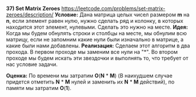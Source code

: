**37) Set Matrix Zeroes**
https://leetcode.com/problems/set-matrix-zeroes/description/
**Условие:**
Дана матрица целых чисел размером **m** на **n**, если элемент равен нулю, нужно сделать ряд и колонку, в которых находится этот элемент, нулевыми. Сделать это нужно на месте.
**Идея:**
Когда мы будем обнулять строки и столбцы на месте, мы обнулим всю матрицу, если не запомним какие нули были изначально в матрице, а какие были нами добавлены.
**Реализация:**
    Сделаем этот алгоритм в два прохода.
    В первом проходе мы заменим все нули на "*".
    Во втором проходе мы будем искать эти звездочки и выполнять то, что требует от нас условие задачи.

**Оценка:**
    По времени мы затратим **O**(**N** * **M**) (В наихудшем случае придется отметить **N** * **M** нулей и заменить их **N** * **M** действий), по памяти мы затратим **O**(**1**).

